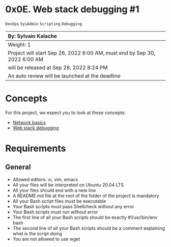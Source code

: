 # 0x0E. Web stack debugging #1
`DevOps` `SysAdmin` `Scripting` `Debugging`

|By: Sylvain Kalache|
|:--|
|Weight: 1|
|Project will start Sep 26, 2022 6:00 AM, must end by Sep 30, 2022 6:00 AM|
|will be released at Sep 28, 2022 8:24 PM|
|An auto review will be launched at the deadline|

# Concepts
For this project, we expect you to look at these concepts:

- [Network basics](https://alx-intranet.hbtn.io/concepts/33)
- [Web stack debugging](https://alx-intranet.hbtn.io/concepts/68)


# Requirements
## General
- Allowed editors: vi, vim, emacs
- All your files will be interpreted on Ubuntu 20.04 LTS
- All your files should end with a new line
- A README.md file at the root of the folder of the project is mandatory
- All your Bash script files must be executable
- Your Bash scripts must pass Shellcheck without any error
- Your Bash scripts must run without error
- The first line of all your Bash scripts should be exactly #!/usr/bin/env bash
- The second line of all your Bash scripts should be a comment explaining what is the script doing
- You are not allowed to use wget
